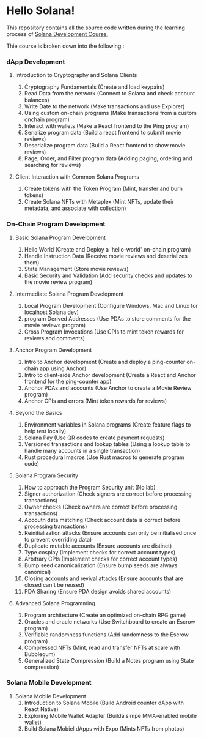 # Hello Solana!

This repository contains all the source code written during the learning process 
of [Solana Development Course.](https://www.soldev.app/course)

Thie course is broken down into the following :
### dApp Development

1. Introduction to Cryptography and Solana Clients
    1. Cryptography Fundamentals (Create and load keypairs)
    2. Read Data from the network (Connect to Solana and check account balances)
    3. Write Date to the network (Make transactions and use Explorer)
    4. Using custom on-chain programs (Make transactions from a custom onchain program)
    5. Interact with wallets (Make a React frontend to the Ping program) 
    6. Serialize program data (Build a react frontend to submit movie reviews)
    7. Deserialize program data (Build a React frontend to show movie reviews)
    8. Page, Order, and Filter program data (Adding paging, ordering and searching for reviews)

2. Client Interaction with Common Solana Programs
    1. Create tokens with the Token Program (Mint, transfer and burn tokens)
    2. Create Solana NFTs with Metaplex (Mint NFTs, update their metadata, and associate with collection)

### On-Chain Program Development

1. Basic Solana Program Development
    1. Hello World (Create and Deploy a 'hello-world' on-chain program)
    2. Handle Instruction Data (Receive movie reviews and deserializes them)
    3. State Management (Store movie reviews)
    4. Basic Security and Validation (Add security checks and updates to the movie review program)

2. Intermediate Solana Program Development
    1. Local Program Development (Configure Windows, Mac and Linux for localhost Solana dev)
    2. program Derived Addresses (Use PDAs to store comments for the movie reviews program)
    3. Cross Program Invocations (Use CPIs to mint token rewards for reviews and comments)

3. Anchor Program Development 
    1. Intro to Anchor development (Create and deploy a ping-counter on-chain app using Anchor)
    2. Intro to client-side Anchor development (Create a React and Anchor frontend for the ping-counter app)
    3. Anchor PDAs and accounts (Use Anchor to create a Movie Review program)
    4. Anchor CPIs and errors (Mint token rewards for reviews)

4. Beyond the Basics
    1. Environment variables in Solana programs (Create feature flags to help test locally)
    2. Solana Pay (Use QR codes to create payment requests)
    3. Versioned transactions and lookup tables (Using a lookup table to handle many accounts in a single transaction)
    4. Rust procedural macros (Use Rust macros to generate program code)

5. Solana Program Security
    1. How to approach the Program Security unit (No lab)
    2. Signer authorization (Check signers are correct before processing transactions)
    3. Owner checks (Check owners are correct before processing transactions)
    4. Accoutn data matching (Check account data is correct before processing transactions)
    5. Reinitialization attacks (Ensure accounts can only be initialised once to prevent overriding data)
    6. Duplicate mutable accounts (Ensure accounts are distinct)
    7. Type cosplay (Implement checks for correct account types)
    8. Arbitrary CPIs (Implement checks for correct account types)
    9. Bump seed canonicalization (Ensure bump seeds are always canonical)
    10. Closing accounts and revival attacks (Ensure accounts that are closed can't be reused)
    11. PDA Sharing (Ensure PDA design avoids shared accounts)

6. Advanced Solana Programming
    1. Program architecture (Create an optimized on-chain RPG game)
    2. Oracles and oracle networks (Use Switchboard to create an Escrow program)
    3. Verifiable randomness functions (Add randomness to the Escrow program)
    4. Compressed NFTs (Mint, read and transfer NFTs at scale with Bubblegum)
    5. Generalized State Compression (Build a Notes program using State compression)

### Solana Mobile Development
1. Solana Mobile Development
    1. Introduction to Solana Mobile (Build Android counter dApp with React Native)
    2. Exploring Mobile Wallet Adapter (Builda  simpe MMA-enabled mobile wallet)
    3. Build Solana Mobiel dApps with Expo (Mints NFTs from photos)

